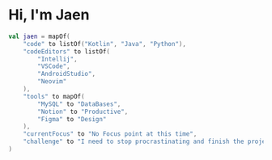# Hi, I'm Jaen

<!---_Computer Systems Engineering Student at [Instituto Tecnológico de Acapulco](https://acapulco.tecnm.mx)_ 💻--->

<!---_Future developer of mobile applications with [Kotlin](https://kotlinlang.org) and [Swift](https://swift.org)_ 🔬/--->

<!---[![GitHub Jaen](https://img.shields.io/github/followers/jaennova?label=follow&style=social)](https://github.com/jaennova)--->

<!---### <img src="https://media.giphy.com/media/VgCDAzcKvsR6OM0uWg/giphy.gif" width="50"> A little more about me  --->

```kotlin
val jaen = mapOf(
    "code" to listOf("Kotlin", "Java", "Python"),
    "codeEditors" to listOf(
        "Intellij", 
        "VSCode",
        "AndroidStudio", 
        "Neovim"
    ),
    "tools" to mapOf(
        "MySQL" to "DataBases",
        "Notion" to "Productive",
        "Figma" to "Design"
    ),
    "currentFocus" to "No Focus point at this time",
    "challenge" to "I need to stop procrastinating and finish the projects I left unfinished."
)

```
